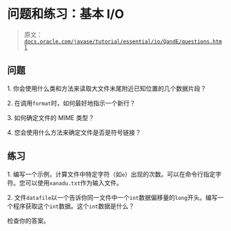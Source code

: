 # 问题和练习：基本 I/O

> 原文：[`docs.oracle.com/javase/tutorial/essential/io/QandE/questions.html`](https://docs.oracle.com/javase/tutorial/essential/io/QandE/questions.html)

## 问题

1\. 你会使用什么类和方法来读取大文件末尾附近已知位置的几个数据片段？

2\. 在调用`format`时，如何最好地指示一个新行？

3\. 如何确定文件的 MIME 类型？

4\. 您会使用什么方法来确定文件是否是符号链接？

## 练习

1\. 编写一个示例，计算文件中特定字符（如`e`）出现的次数。可以在命令行指定字符。您可以使用`xanadu.txt`作为输入文件。

2\. 文件`datafile`以一个告诉你同一文件中一个`int`数据偏移量的`long`开头。编写一个程序获取这个`int`数据。这个`int`数据是什么？

检查你的答案。
